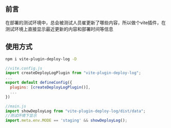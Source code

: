 ## 前言
在部署的测试环境中，总会被测试人员崔更新了哪些内容，所以做个vite插件，在测试环境上直接显示最近更新的内容和部署时间等信息

## 使用方式

```sh
npm i vite-plugin-deploy-log -D
```


```javascript
//vite.config.js
import createDeployLogPlugin from "vite-plugin-deploy-log";
...
export default defineConfig({
  plugins: [createDeployLogPlugin()],
  ...
})

//main.js
import showDeployLog from "vite-plugin-deploy-log/dist/data";
//测试环境下显示
import.meta.env.MODE == 'staging' && showDeployLog();

```


